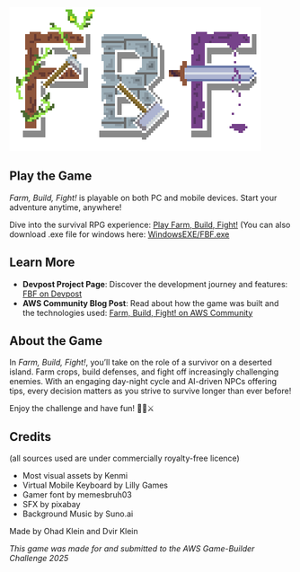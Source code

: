 ﻿![FBF Logo](logo.png)

## Play the Game
*Farm, Build, Fight!* is playable on both PC and mobile devices. Start your adventure anytime, anywhere!

Dive into the survival RPG experience: [Play Farm, Build, Fight!](https://farmbuildfight.click)
(You can also download .exe file for windows here: [WindowsEXE/FBF.exe](https://github.com/Dvir545/AWS-game-challenge/tree/main/WindowsEXE)

## Learn More
- **Devpost Project Page**: Discover the development journey and features: [FBF on Devpost](https://devpost.com/software/fbf-farm-build-fight)
- **AWS Community Blog Post**: Read about how the game was built and the technologies used: [Farm, Build, Fight! on AWS Community](https://community.aws/content/2rDju24YVMQzFIiI3OJVMlCGAO3/farm-build-fight-the-survival-rpg-you-never-knew-you-need)

## About the Game
In *Farm, Build, Fight!*, you’ll take on the role of a survivor on a deserted island. Farm crops, build defenses, and fight off increasingly challenging enemies. With an engaging day-night cycle and AI-driven NPCs offering tips, every decision matters as you strive to survive longer than ever before!

Enjoy the challenge and have fun! 🌱🏰⚔️

## Credits
(all sources used are under commercially royalty-free licence)

* Most visual assets by Kenmi
* Virtual Mobile Keyboard by Lilly Games
* Gamer font by memesbruh03
* SFX by pixabay
* Background Music by Suno.ai 

Made by Ohad Klein and Dvir Klein

*This game was made for and submitted to the AWS Game-Builder Challenge 2025*
